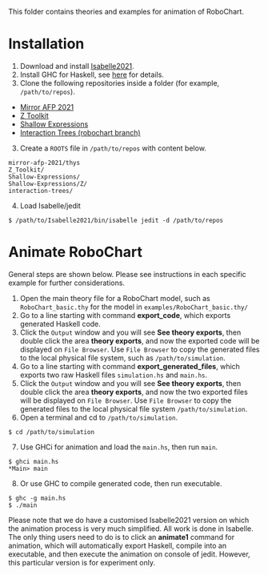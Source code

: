 This folder contains theories and examples for animation of RoboChart.

# Installation
1. Download and install [Isabelle2021](https://isabelle.in.tum.de/index.html).
2. Install GHC for Haskell, see [here](https://www.haskell.org/platform/) for details.
2. Clone the following repositories inside a folder (for example, `/path/to/repos`).
- [Mirror AFP 2021](https://github.com/isabelle-utp/mirror-afp-2021)
- [Z Toolkit](https://github.com/isabelle-utp/Z_Toolkit)
- [Shallow Expressions](https://github.com/isabelle-utp/Shallow-Expressions)
- [Interaction Trees (robochart branch)](https://github.com/isabelle-utp/interaction-trees/tree/robochart)

3. Create a `ROOTS` file in `/path/to/repos` with content below.
```
mirror-afp-2021/thys
Z_Toolkit/
Shallow-Expressions/
Shallow-Expressions/Z/
interaction-trees/
```

4. Load Isabelle/jedit
```
$ /path/to/Isabelle2021/bin/isabelle jedit -d /path/to/repos
```

# Animate RoboChart
General steps are shown below. Please see instructions in each specific example for further considerations.

1. Open the main theory file for a RoboChart model, such as `RoboChart_basic.thy` for the model in `examples/RoboChart_basic.thy/`
2. Go to a line starting with command **export_code**, which exports generated Haskell code.
3. Click the `Output` window and you will see **See theory exports**, then double click the area **theory exports**, and now the exported code will be displayed on `File Browser`. Use `File Browser` to copy the generated files to the local physical file system, such as `/path/to/simulation`.
4. Go to a line starting with command **export_generated_files**, which exports two raw Haskell files `simulation.hs` and `main.hs`.
5. Click the `Output` window and you will see **See theory exports**, then double click the area **theory exports**, and now the two exported files will be displayed on `File Browser`. Use `File Browser` to copy the generated files to the local physical file system `/path/to/simulation`.
6. Open a terminal and cd to `/path/to/simulation`.
```
$ cd /path/to/simulation
```
7. Use GHCi for animation and load the `main.hs`, then run `main`.
```
$ ghci main.hs
*Main> main
```
8. Or use GHC to compile generated code, then run executable.
```
$ ghc -g main.hs
$ ./main
```

Please note that we do have a customised Isabelle2021 version on which the animation process is very much simplified. All work is done in Isabelle. The only thing users need to do is to click an **animate1** command for animation, which will automatically export Haskell, compile into an executable, and then execute the animation on console of jedit. However, this particular version is for experiment only.
